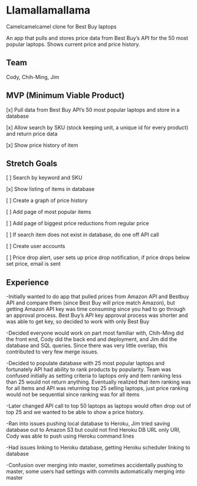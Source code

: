 # Llamallamallama

Camelcamelcamel clone for Best Buy laptops

An app that pulls and stores price data from Best Buy’s API for the 50 most popular laptops. Shows current price and price history. 



## Team
Cody, Chih-Ming, Jim 

## MVP (Minimum Viable Product) 
[x] Pull data from Best Buy API’s 50 most popular laptops and store in a database

[x] Allow search by SKU (stock keeping unit, a unique id for every product) and return price data

[x] Show price history of item

## Stretch Goals
[ ] Search by keyword and SKU

[x] Show listing of items in database

[ ] Create a graph of price history 

[ ] Add page of most popular items

[ ] Add page of biggest price reductions from regular price 

[ ] If search item does not exist in database, do one off API call

[ ] Create user accounts

[ ] Price drop alert, user sets up price drop notification, if price drops below set price, email is sent 

## Experience
-Initially wanted to do app that pulled prices from Amazon API and Bestbuy API and compare them (since Best Buy will price match Amazon), but getting Amazon API key was time consuming since you had to go through an approval process. Best Buy’s API key approval process was shorter and was able to get key, so decided to work with only Best Buy 

-Decided everyone would work on part most familiar with, Chih-Ming did the front end, Cody did the back end and deployment, and Jim did the database and SQL queries. Since there was very little overlap, this contributed to very few merge issues. 

-Decided to populate database with 25 most popular laptops and fortunately API had ability to rank products by popularity. Team was confused initially as setting criteria to laptops only and item ranking less than 25 would not return anything. Eventually realized that item ranking was for all items and API was returning top 25 selling laptops, just price ranking would not be sequential since ranking was for all items

-Later changed API call to top 50 laptops as laptops would often drop out of top 25 and we wanted to be able to show a price history. 

-Ran into issues pushing local database to Heroku, Jim tried saving database out to Amazon S3 but could not find Heroku DB URL only URI, Cody was able to push using Heroku command lines 

-Had issues linking to Heroku database, getting Heroku scheduler linking to database 

-Confusion over merging into master, sometimes accidentally pushing to master, some users had settings with commits automatically merging into master 
